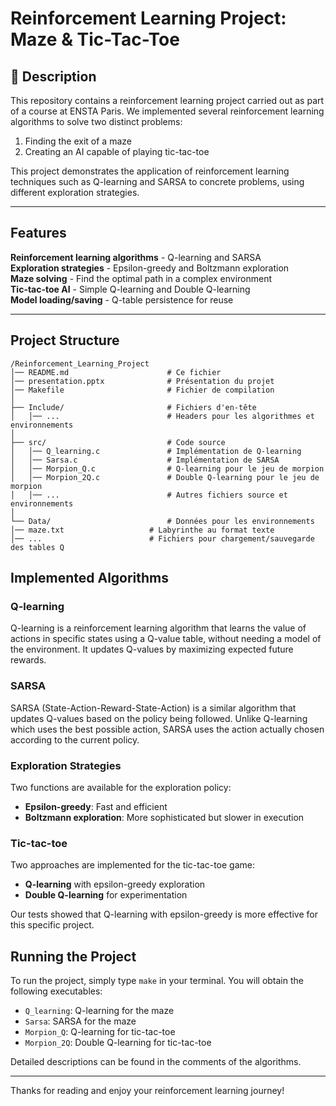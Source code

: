 # Reinforcement Learning Project: Maze & Tic-Tac-Toe

## 📌 Description
This repository contains a reinforcement learning project carried out as part of a course at ENSTA Paris. We implemented several reinforcement learning algorithms to solve two distinct problems:
1. Finding the exit of a maze
2. Creating an AI capable of playing tic-tac-toe

This project demonstrates the application of reinforcement learning techniques such as Q-learning and SARSA to concrete problems, using different exploration strategies.

---

## Features
 **Reinforcement learning algorithms** - Q-learning and SARSA  
 **Exploration strategies** - Epsilon-greedy and Boltzmann exploration  
 **Maze solving** - Find the optimal path in a complex environment  
 **Tic-tac-toe AI** - Simple Q-learning and Double Q-learning  
 **Model loading/saving** - Q-table persistence for reuse  

---

## Project Structure

```
/Reinforcement_Learning_Project
│── README.md                      # Ce fichier
│── presentation.pptx              # Présentation du projet
│── Makefile                       # Fichier de compilation
│
├── Include/                       # Fichiers d'en-tête
│   │── ...                        # Headers pour les algorithmes et environnements
│
├── src/                           # Code source
│   │── Q_learning.c               # Implémentation de Q-learning
│   │── Sarsa.c                    # Implémentation de SARSA
│   │── Morpion_Q.c                # Q-learning pour le jeu de morpion
│   │── Morpion_2Q.c               # Double Q-learning pour le jeu de morpion
│   │── ...                        # Autres fichiers source et environnements
│
└── Data/                          # Données pour les environnements
│── maze.txt                   # Labyrinthe au format texte
│── ...                        # Fichiers pour chargement/sauvegarde des tables Q
```


## Implemented Algorithms

### Q-learning
Q-learning is a reinforcement learning algorithm that learns the value of actions in specific states using a Q-value table, without needing a model of the environment. It updates Q-values by maximizing expected future rewards.

### SARSA
SARSA (State-Action-Reward-State-Action) is a similar algorithm that updates Q-values based on the policy being followed. Unlike Q-learning which uses the best possible action, SARSA uses the action actually chosen according to the current policy.

### Exploration Strategies
Two functions are available for the exploration policy:
- **Epsilon-greedy**: Fast and efficient
- **Boltzmann exploration**: More sophisticated but slower in execution

### Tic-tac-toe
Two approaches are implemented for the tic-tac-toe game:
- **Q-learning** with epsilon-greedy exploration
- **Double Q-learning** for experimentation

Our tests showed that Q-learning with epsilon-greedy is more effective for this specific project.

## Running the Project
To run the project, simply type `make` in your terminal. You will obtain the following executables:
- `Q_learning`: Q-learning for the maze
- `Sarsa`: SARSA for the maze
- `Morpion_Q`: Q-learning for tic-tac-toe
- `Morpion_2Q`: Double Q-learning for tic-tac-toe

Detailed descriptions can be found in the comments of the algorithms.

---

Thanks for reading and enjoy your reinforcement learning journey!

